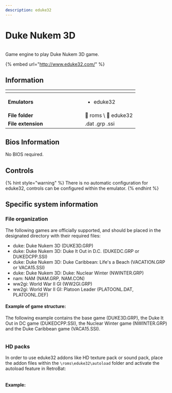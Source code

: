```yaml
---
description: eduke32
---
```


# Duke Nukem 3D



<div align="left">

<figure><img src="https://raw.githubusercontent.com/fabricecaruso/es-theme-carbon/0ab5d8cd36c673c827b022c2ae53042a38df33da/art/logos/eduke32.svg" alt=""><figcaption></figcaption></figure>

</div>

Game engine to play Duke Nukem 3D game.

{% embed url="http://www.eduke32.com/" %}

## Information

<table data-header-hidden><thead><tr><th width="224"></th><th></th></tr></thead><tbody><tr><td><strong>Emulators</strong></td><td><ul><li>eduke32</li></ul></td></tr><tr><td><strong>File folder</strong></td><td><span data-gb-custom-inline data-tag="emoji" data-code="1f4c2">📂</span> roms \ <span data-gb-custom-inline data-tag="emoji" data-code="1f4c2">📂</span> eduke32</td></tr><tr><td><strong>File extension</strong></td><td>.dat .grp .ssi</td></tr></tbody></table>

## Bios Information

No BIOS required.

## Controls

{% hint style="warning" %}
There is no automatic configuration for eduke32, controls can be configured within the emulator.
{% endhint %}

## Specific system information

### File organization

The following games are officially supported, and should be placed in the designated directory with their required files:

* duke: Duke Nukem 3D (DUKE3D.GRP)
* duke: Duke Nukem 3D: Duke It Out in D.C. (DUKEDC.GRP or DUKEDCPP.SSI)
* duke: Duke Nukem 3D: Duke Caribbean: Life's a Beach (VACATION.GRP or VACA15.SSI)
* duke: Duke Nukem 3D: Duke: Nuclear Winter (NWINTER.GRP)
* nam: NAM (NAM.GRP, NAM.CON)
* ww2gi: World War II GI (WW2GI.GRP)
* ww2gi: World War II GI: Platoon Leader (PLATOONL.DAT, PLATOONL.DEF)

#### Example of game structure:

The following example contains the base game (DUKE3D.GRP), the Duke It Out in DC game (DUKEDCPP.SSI), the Nuclear Winter game (NWINTER.GRP) and the Duke Caribbean game (VACA15.SSI).

<div align="left">

<figure><img src="https://i.imgur.com/b0Z0eMQ.png" alt=""><figcaption></figcaption></figure>

</div>

### HD packs

In order to use eduke32 addons like HD texture pack or sound pack, place the addon files within the `\roms\eduke32\autoload` folder and activate the autoload feature in RetroBat:

<div align="left">

<figure><img src="https://i.imgur.com/ALBNp6e.png" alt=""><figcaption></figcaption></figure>

</div>

#### Example:

<div align="left">

<figure><img src="https://i.imgur.com/MvPC3Qb.png" alt=""><figcaption></figcaption></figure>

</div>

